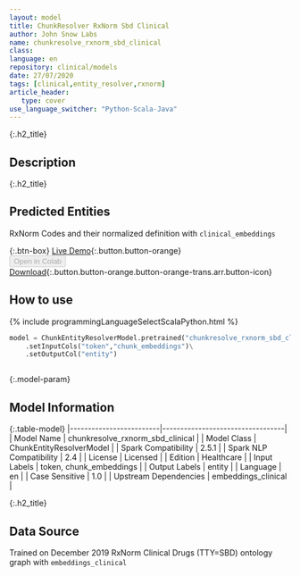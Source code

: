 ```yaml
---
layout: model
title: ChunkResolver RxNorm Sbd Clinical
author: John Snow Labs
name: chunkresolve_rxnorm_sbd_clinical
class: 
language: en
repository: clinical/models
date: 27/07/2020
tags: [clinical,entity_resolver,rxnorm]
article_header:
   type: cover
use_language_switcher: "Python-Scala-Java"
---
```


{:.h2_title}
## Description 


 {:.h2_title}
## Predicted Entities
RxNorm Codes and their normalized definition with `clinical_embeddings` 

{:.btn-box}
[Live Demo](https://demo.johnsnowlabs.com/healthcare/ER_RXNORM/){:.button.button-orange}<br/><button class="button button-orange" disabled>Open in Colab</button><br/>[Download](https://s3.amazonaws.com/auxdata.johnsnowlabs.com/clinical/models/chunkresolve_rxnorm_sbd_clinical_en_2.5.1_2.4_1595813912622.zip){:.button.button-orange.button-orange-trans.arr.button-icon}<br/>

## How to use 
<div class="tabs-box" markdown="1">

{% include programmingLanguageSelectScalaPython.html %}

```python
model = ChunkEntityResolverModel.pretrained("chunkresolve_rxnorm_sbd_clinical","en","clinical/models")\
	.setInputCols("token","chunk_embeddings")\
	.setOutputCol("entity")
```

```scala

```
</div>



{:.model-param}
## Model Information

{:.table-model}
|-------------------------|----------------------------------|
| Model Name              | chunkresolve_rxnorm_sbd_clinical |
| Model Class             | ChunkEntityResolverModel         |
| Spark Compatibility     | 2.5.1                            |
| Spark NLP Compatibility | 2.4                              |
| License                 | Licensed                         |
| Edition                 | Healthcare                       |
| Input Labels            | token, chunk_embeddings          |
| Output Labels           | entity                           |
| Language                | en                               |
| Case Sensitive          | 1.0                              |
| Upstream Dependencies   | embeddings_clinical              |




{:.h2_title}
## Data Source
Trained on December 2019 RxNorm Clinical Drugs (TTY=SBD) ontology graph with `embeddings_clinical`

